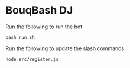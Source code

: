 # BouqBash DJ

Run the following to run the bot
```
bash run.sh
```

Run the following to update the slash commands
```
node src/register.js
```